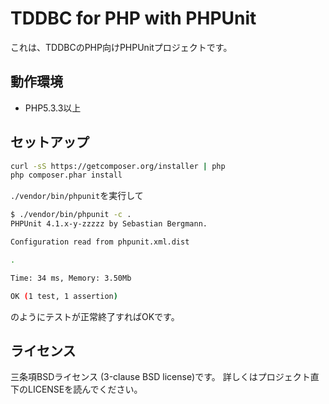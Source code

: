 TDDBC for PHP with PHPUnit
==========================

これは、TDDBCのPHP向けPHPUnitプロジェクトです。

動作環境
--------

* PHP5.3.3以上

セットアップ
------------

```sh
curl -sS https://getcomposer.org/installer | php
php composer.phar install
```

`./vendor/bin/phpunit`を実行して

```sh
$ ./vendor/bin/phpunit -c .
PHPUnit 4.1.x-y-zzzzz by Sebastian Bergmann.

Configuration read from phpunit.xml.dist

.

Time: 34 ms, Memory: 3.50Mb

OK (1 test, 1 assertion)
```

のようにテストが正常終了すればOKです。

ライセンス
---------

三条項BSDライセンス (3-clause BSD license)です。
詳しくはプロジェクト直下のLICENSEを読んでください。
